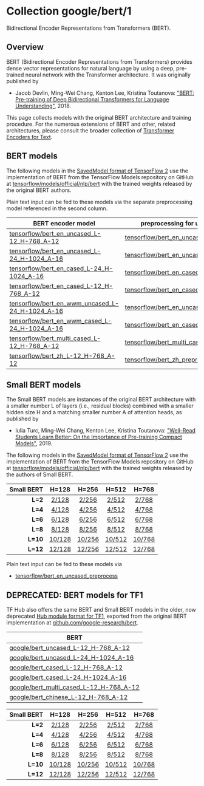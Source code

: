 # Collection google/bert/1

Bidirectional Encoder Representations from Transformers (BERT).

<!-- dataset: Wikipedia and BooksCorpus -->
<!-- module-type: text-embedding -->
<!-- network-architecture: Transformer -->
<!-- language: en -->

## Overview

BERT (Bidirectional Encoder Representations from Transformers)
provides dense vector representations for natural language
by using a deep, pre-trained neural network with the Transformer
architecture. It was originally published by

  * Jacob Devlin, Ming-Wei Chang, Kenton Lee, Kristina Toutanova:
    ["BERT: Pre-training of Deep Bidirectional Transformers for
    Language Understanding"](https://arxiv.org/abs/1810.04805), 2018.

This page collects models with the original BERT architecture and
training procedure. For the numerous extensions of BERT and other,
related architectures, please consult the broader collection of
[Transformer Encoders for
Text](https://tfhub.dev/google/collections/transformer_encoders_text/1).


## BERT models

The following models in the
[SavedModel format of TensorFlow 2](https://www.tensorflow.org/hub/tf2_saved_model)
use the implementation of BERT from the
TensorFlow Models repository on GitHub at
[tensorflow/models/official/nlp/bert](https://github.com/tensorflow/models/tree/master/official/nlp/bert)
with the trained weights released by the original BERT authors.

Plain text input can be fed to these models via the separate preprocessing
model referenced in the second column.

| BERT encoder model | preprocessing for use with it |
|--------------------|-------------------------------|
| [tensorflow/bert_en_uncased_L-12_H-768_A-12](https://tfhub.dev/tensorflow/bert_en_uncased_L-12_H-768_A-12) | [tensorflow/bert_en_uncased_preprocess](https://tfhub.dev/tensorflow/bert_en_uncased_preprocess) |
| [tensorflow/bert_en_uncased_L-24_H-1024_A-16](https://tfhub.dev/tensorflow/bert_en_uncased_L-24_H-1024_A-16) | [tensorflow/bert_en_uncased_preprocess](https://tfhub.dev/tensorflow/bert_en_uncased_preprocess) |
| [tensorflow/bert_en_cased_L-24_H-1024_A-16](https://tfhub.dev/tensorflow/bert_en_cased_L-24_H-1024_A-16) | [tensorflow/bert_en_cased_preprocess](https://tfhub.dev/tensorflow/bert_en_cased_preprocess) |
| [tensorflow/bert_en_cased_L-12_H-768_A-12](https://tfhub.dev/tensorflow/bert_en_cased_L-12_H-768_A-12) | [tensorflow/bert_en_cased_preprocess](https://tfhub.dev/tensorflow/bert_en_cased_preprocess) |
| [tensorflow/bert_en_wwm_uncased_L-24_H-1024_A-16](https://tfhub.dev/tensorflow/bert_en_wwm_uncased_L-24_H-1024_A-16) | [tensorflow/bert_en_uncased_preprocess](https://tfhub.dev/tensorflow/bert_en_uncased_preprocess) |
| [tensorflow/bert_en_wwm_cased_L-24_H-1024_A-16](https://tfhub.dev/tensorflow/bert_en_wwm_cased_L-24_H-1024_A-16) | [tensorflow/bert_en_cased_preprocess](https://tfhub.dev/tensorflow/bert_en_cased_preprocess) |
| [tensorflow/bert_multi_cased_L-12_H-768_A-12](https://tfhub.dev/tensorflow/bert_multi_cased_L-12_H-768_A-12) | [tensorflow/bert_multi_cased_preprocess](https://tfhub.dev/tensorflow/bert_multi_cased_preprocess) |
| [tensorflow/bert_zh_L-12_H-768_A-12](https://tfhub.dev/tensorflow/bert_zh_L-12_H-768_A-12) | [tensorflow/bert_zh_preprocess](https://tfhub.dev/tensorflow/bert_zh_preprocess) |


## Small BERT models

The Small BERT models are instances of the original BERT architecture
with a smaller number L of layers (i.e., residual blocks) combined with
a smaller hidden size H and a matching smaller number A of attention heads,
as published by

  * Iulia Turc, Ming-Wei Chang, Kenton Lee, Kristina Toutanova:
    ["Well-Read Students Learn Better: On the Importance of Pre-training
    Compact Models"](https://arxiv.org/abs/1908.08962), 2019.

The following models in the
[SavedModel format of TensorFlow 2](https://www.tensorflow.org/hub/tf2_saved_model)
use the implementation of BERT from the
TensorFlow Models repository on GitHub at
[tensorflow/models/official/nlp/bert](https://github.com/tensorflow/models/tree/master/official/nlp/bert)
with the trained weights released by the authors of Small BERT.

| Small BERT |H=128|H=256|H=512|H=768|
|-----------:|:---:|:---:|:---:|:---:|
| **L=2**  | [2/128](https://tfhub.dev/tensorflow/small_bert/bert_en_uncased_L-2_H-128_A-2)  | [2/256](https://tfhub.dev/tensorflow/small_bert/bert_en_uncased_L-2_H-256_A-4)  | [2/512](https://tfhub.dev/tensorflow/small_bert/bert_en_uncased_L-2_H-512_A-8)   | [2/768](https://tfhub.dev/tensorflow/small_bert/bert_en_uncased_L-2_H-768_A-12)   |
| **L=4**  | [4/128](https://tfhub.dev/tensorflow/small_bert/bert_en_uncased_L-4_H-128_A-2)  | [4/256](https://tfhub.dev/tensorflow/small_bert/bert_en_uncased_L-4_H-256_A-4)  | [4/512](https://tfhub.dev/tensorflow/small_bert/bert_en_uncased_L-4_H-512_A-8)   | [4/768](https://tfhub.dev/tensorflow/small_bert/bert_en_uncased_L-4_H-768_A-12)   |
| **L=6**  | [6/128](https://tfhub.dev/tensorflow/small_bert/bert_en_uncased_L-6_H-128_A-2)  | [6/256](https://tfhub.dev/tensorflow/small_bert/bert_en_uncased_L-6_H-256_A-4)  | [6/512](https://tfhub.dev/tensorflow/small_bert/bert_en_uncased_L-6_H-512_A-8)   | [6/768](https://tfhub.dev/tensorflow/small_bert/bert_en_uncased_L-6_H-768_A-12)   |
| **L=8**  | [8/128](https://tfhub.dev/tensorflow/small_bert/bert_en_uncased_L-8_H-128_A-2)  | [8/256](https://tfhub.dev/tensorflow/small_bert/bert_en_uncased_L-8_H-256_A-4)  | [8/512](https://tfhub.dev/tensorflow/small_bert/bert_en_uncased_L-8_H-512_A-8)   | [8/768](https://tfhub.dev/tensorflow/small_bert/bert_en_uncased_L-8_H-768_A-12)   |
| **L=10** | [10/128](https://tfhub.dev/tensorflow/small_bert/bert_en_uncased_L-10_H-128_A-2)| [10/256](https://tfhub.dev/tensorflow/small_bert/bert_en_uncased_L-10_H-256_A-4)| [10/512](https://tfhub.dev/tensorflow/small_bert/bert_en_uncased_L-10_H-512_A-8) | [10/768](https://tfhub.dev/tensorflow/small_bert/bert_en_uncased_L-10_H-768_A-12) |
| **L=12** | [12/128](https://tfhub.dev/tensorflow/small_bert/bert_en_uncased_L-12_H-128_A-2)| [12/256](https://tfhub.dev/tensorflow/small_bert/bert_en_uncased_L-12_H-256_A-4)| [12/512](https://tfhub.dev/tensorflow/small_bert/bert_en_uncased_L-12_H-512_A-8) | [12/768](https://tfhub.dev/tensorflow/small_bert/bert_en_uncased_L-12_H-768_A-12) |

Plain text input can be fed to these models via

  * [tensorflow/bert_en_uncased_preprocess](https://tfhub.dev/tensorflow/bert_en_uncased_preprocess)


## DEPRECATED: BERT models for TF1

TF Hub also offers the same BERT and Small BERT models in the older,
now deprecated
[Hub module format for TF1](https://www.tensorflow.org/hub/tf1_hub_module),
exported from the original BERT implementation at
[github.com/google-research/bert](https://github.com/google-research/bert).

| BERT       |
|------------|
| [google/bert_uncased_L-12_H-768_A-12](https://tfhub.dev/google/bert_uncased_L-12_H-768_A-12) |
| [google/bert_uncased_L-24_H-1024_A-16](https://tfhub.dev/google/bert_uncased_L-24_H-1024_A-16) |
| [google/bert_cased_L-12_H-768_A-12](https://tfhub.dev/google/bert_cased_L-12_H-768_A-12) |
| [google/bert_cased_L-24_H-1024_A-16](https://tfhub.dev/google/bert_cased_L-24_H-1024_A-16) |
| [google/bert_multi_cased_L-12_H-768_A-12](https://tfhub.dev/google/bert_multi_cased_L-12_H-768_A-12) |
| [google/bert_chinese_L-12_H-768_A-12](https://tfhub.dev/google/bert_chinese_L-12_H-768_A-12) |


| Small BERT  |H=128|H=256|H=512|H=768|
|------------:|:---:|:---:|:---:|:---:|
| **L=2**  | [2/128](https://tfhub.dev/google/small_bert/bert_uncased_L-2_H-128_A-2)  | [2/256](https://tfhub.dev/google/small_bert/bert_uncased_L-2_H-256_A-4)  | [2/512](https://tfhub.dev/google/small_bert/bert_uncased_L-2_H-512_A-8)   | [2/768](https://tfhub.dev/google/small_bert/bert_uncased_L-2_H-768_A-12)   |
| **L=4**  | [4/128](https://tfhub.dev/google/small_bert/bert_uncased_L-4_H-128_A-2)  | [4/256](https://tfhub.dev/google/small_bert/bert_uncased_L-4_H-256_A-4)  | [4/512](https://tfhub.dev/google/small_bert/bert_uncased_L-4_H-512_A-8)   | [4/768](https://tfhub.dev/google/small_bert/bert_uncased_L-4_H-768_A-12)   |
| **L=6**  | [6/128](https://tfhub.dev/google/small_bert/bert_uncased_L-6_H-128_A-2)  | [6/256](https://tfhub.dev/google/small_bert/bert_uncased_L-6_H-256_A-4)  | [6/512](https://tfhub.dev/google/small_bert/bert_uncased_L-6_H-512_A-8)   | [6/768](https://tfhub.dev/google/small_bert/bert_uncased_L-6_H-768_A-12)   |
| **L=8**  | [8/128](https://tfhub.dev/google/small_bert/bert_uncased_L-8_H-128_A-2)  | [8/256](https://tfhub.dev/google/small_bert/bert_uncased_L-8_H-256_A-4)  | [8/512](https://tfhub.dev/google/small_bert/bert_uncased_L-8_H-512_A-8)   | [8/768](https://tfhub.dev/google/small_bert/bert_uncased_L-8_H-768_A-12)   |
| **L=10** | [10/128](https://tfhub.dev/google/small_bert/bert_uncased_L-10_H-128_A-2)| [10/256](https://tfhub.dev/google/small_bert/bert_uncased_L-10_H-256_A-4)| [10/512](https://tfhub.dev/google/small_bert/bert_uncased_L-10_H-512_A-8) | [10/768](https://tfhub.dev/google/small_bert/bert_uncased_L-10_H-768_A-12) |
| **L=12** | [12/128](https://tfhub.dev/google/small_bert/bert_uncased_L-12_H-128_A-2)| [12/256](https://tfhub.dev/google/small_bert/bert_uncased_L-12_H-256_A-4)| [12/512](https://tfhub.dev/google/small_bert/bert_uncased_L-12_H-512_A-8) | [12/768](https://tfhub.dev/google/small_bert/bert_uncased_L-12_H-768_A-12) |

